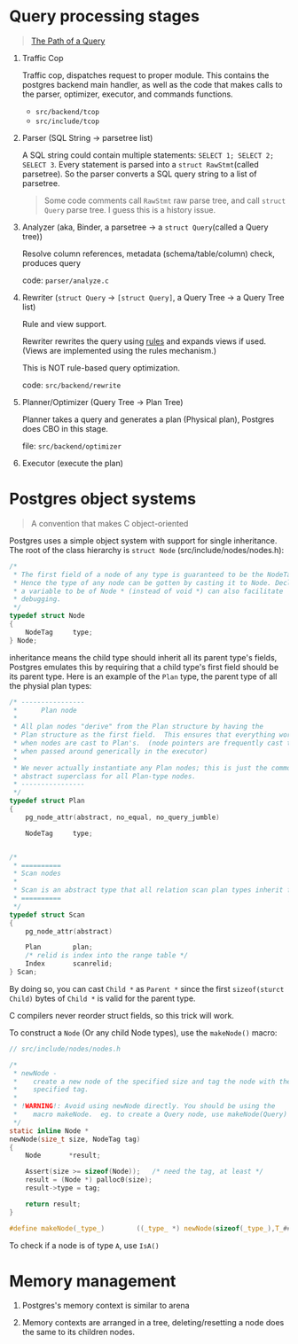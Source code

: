 # Query processing stages

> [The Path of a Query](https://www.postgresql.org/docs/17/query-path.html)

1. Traffic Cop

   Traffic cop, dispatches request to proper module. This contains the postgres 
   backend main handler, as well as the code that makes calls to the parser, 
   optimizer, executor, and commands functions.

   * `src/backend/tcop`
   * `src/include/tcop`

2. Parser (SQL String -> parsetree list)

   A SQL string could contain multiple statements: `SELECT 1; SELECT 2; SELECT 3`.
   Every statement is parsed into a `struct RawStmt`(called parsetree).  So the parser converts a SQL query
   string to a list of parsetree.

   > Some code comments call `RawStmt` raw parse tree, and call `struct Query`
   > parse tree.  I guess this is a history issue.

3. Analyzer (aka, Binder, a parsetree -> a `struct Query`(called a Query tree))

   Resolve column references, metadata (schema/table/column) check, produces
   query 
   
   code: `parser/analyze.c`

4. Rewriter (`struct Query` -> `[struct Query]`, a Query Tree -> a Query Tree list)

   Rule and view support.

   Rewriter rewrites the query using [rules](https://www.postgresql.org/docs/current/sql-createrule.html) 
   and expands views if used. (Views are implemented using the rules mechanism.)
   
   This is NOT rule-based query optimization. 
   
   code: `src/backend/rewrite`
   
5. Planner/Optimizer (Query Tree -> Plan Tree)

   Planner takes a query and generates a plan (Physical plan), Postgres does CBO
   in this stage.
   
   file: `src/backend/optimizer`
   
6. Executor (execute the plan)

# Postgres object systems

> A convention that makes C object-oriented

Postgres uses a simple object system with support for single inheritance. The 
root of the class hierarchy is `struct Node` (src/include/nodes/nodes.h):

```c
/*
 * The first field of a node of any type is guaranteed to be the NodeTag.
 * Hence the type of any node can be gotten by casting it to Node. Declaring
 * a variable to be of Node * (instead of void *) can also facilitate
 * debugging.
 */
typedef struct Node
{
	NodeTag		type;
} Node;
```

inheritance means the child type should inherit all its parent type's fields,
Postgres emulates this by requiring that a child type's first field should be
its parent type. Here is an example of the `Plan` type, the parent type of
all the physial plan types:

```c
/* ----------------
 *		Plan node
 *
 * All plan nodes "derive" from the Plan structure by having the
 * Plan structure as the first field.  This ensures that everything works
 * when nodes are cast to Plan's.  (node pointers are frequently cast to Plan*
 * when passed around generically in the executor)
 *
 * We never actually instantiate any Plan nodes; this is just the common
 * abstract superclass for all Plan-type nodes.
 * ----------------
 */
typedef struct Plan
{
	pg_node_attr(abstract, no_equal, no_query_jumble)

	NodeTag		type;


/*
 * ==========
 * Scan nodes
 *
 * Scan is an abstract type that all relation scan plan types inherit from.
 * ==========
 */
typedef struct Scan
{
	pg_node_attr(abstract)

	Plan		plan;
	/* relid is index into the range table */
	Index		scanrelid;
} Scan;
```

By doing so, you can cast `Child *` as `Parent *` since the first `sizeof(sturct Child)` 
bytes of `Child *` is valid for the parent type.

C compilers never reorder struct fields, so this trick will work.

To construct a `Node` (Or any child Node types), use the `makeNode()` macro:

```c
// src/include/nodes/nodes.h

/*
 * newNode -
 *	  create a new node of the specified size and tag the node with the
 *	  specified tag.
 *
 * !WARNING!: Avoid using newNode directly. You should be using the
 *	  macro makeNode.  eg. to create a Query node, use makeNode(Query)
 */
static inline Node *
newNode(size_t size, NodeTag tag)
{
	Node	   *result;

	Assert(size >= sizeof(Node));	/* need the tag, at least */
	result = (Node *) palloc0(size);
	result->type = tag;

	return result;
}

#define makeNode(_type_)		((_type_ *) newNode(sizeof(_type_),T_##_type_))
```

To check if a node is of type `A`, use `IsA()`

# Memory management

1. Postgres's memory context is similar to arena

2. Memory contexts are arranged in a tree, deleting/resetting a node does the same
   to its children nodes.

